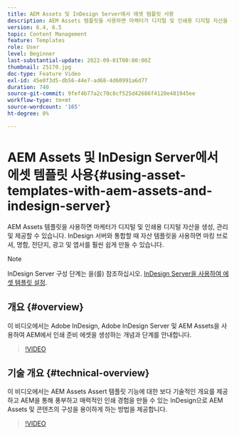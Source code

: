 ```yaml
---
title: AEM Assets 및 InDesign Server에서 에셋 템플릿 사용
description: AEM Assets 템플릿을 사용하면 마케터가 디지털 및 인쇄용 디지털 자산을 생성, 관리 및 제공할 수 있습니다. InDesign 서버와 통합할 때 자산 템플릿을 사용하면 마킹 브로셔, 명함, 전단지, 광고 및 엽서를 훨씬 쉽게 만들 수 있습니다.
version: 6.4, 6.5
topic: Content Management
feature: Templates
role: User
level: Beginner
last-substantial-update: 2022-09-01T00:00:00Z
thumbnail: 25170.jpg
doc-type: Feature Video
exl-id: 45e0f3d5-db56-44e7-ad68-4d60991a6d77
duration: 740
source-git-commit: 9fef4b77a2c70c8cf525d42686f4120e481945ee
workflow-type: tm+mt
source-wordcount: '165'
ht-degree: 0%

---
```


# AEM Assets 및 InDesign Server에서 에셋 템플릿 사용{#using-asset-templates-with-aem-assets-and-indesign-server}

AEM Assets 템플릿을 사용하면 마케터가 디지털 및 인쇄용 디지털 자산을 생성, 관리 및 제공할 수 있습니다. InDesign 서버와 통합할 때 자산 템플릿을 사용하면 마킹 브로셔, 명함, 전단지, 광고 및 엽서를 훨씬 쉽게 만들 수 있습니다.

>[!NOTE]
>
>InDesign Server 구성 단계는 을(를) 참조하십시오. [InDesign Server을 사용하여 에셋 템플릿 설정](asset-templates-technical-video-setup.md).

## 개요 {#overview}

이 비디오에서는 Adobe InDesign, Adobe InDesign Server 및 AEM Assets을 사용하여 AEM에서 인쇄 준비 에셋을 생성하는 개념과 단계를 안내합니다.

>[!VIDEO](https://video.tv.adobe.com/v/25170?quality=12&learn=on)

## 기술 개요 {#technical-overview}

이 비디오에서는 AEM Assets Assert 템플릿 기능에 대한 보다 기술적인 개요를 제공하고 AEM을 통해 풍부하고 매력적인 인쇄 경험을 만들 수 있는 InDesign으로 AEM Assets 및 콘텐츠의 구성을 용이하게 하는 방법을 제공합니다.

>[!VIDEO](https://video.tv.adobe.com/v/17071?quality=12&learn=on)
